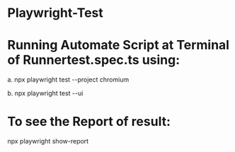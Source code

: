 # Playwright-Test
# Running Automate Script at Terminal of Runnertest.spec.ts using:
a. npx playwright test --project chromium


b. npx playwright test --ui  

# To see the Report of result:
npx playwright show-report

